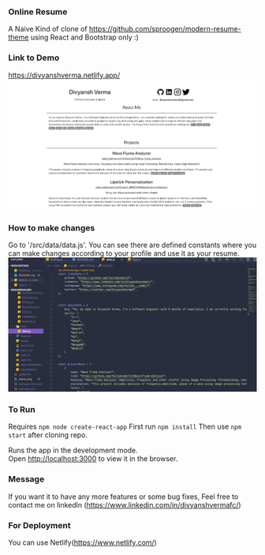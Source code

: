 ### Online Resume
A Naive Kind of clone of https://github.com/sproogen/modern-resume-theme using React and Bootstrap only :) 

### Link to Demo
https://divyanshverma.netlify.app/
![Example](https://github.com/failedcoder12/resumeOnline/blob/master/Demo.png?raw=true)


### How to make changes
Go to '/src/data/data.js'. You can see there are defined constants where you can make changes according to your profile and use it as your resume.
![data.js](https://github.com/failedcoder12/resumeOnline/blob/master/Changes.png?raw=true)


### To Run

Requires `npm node create-react-app`
First run `npm install`
Then use `npm start` after cloning repo.

Runs the app in the development mode.\
Open [http://localhost:3000](http://localhost:3000) to view it in the browser.

### Message
If you want it to have any more features or some bug fixes, Feel free to contact me on linkedln (https://www.linkedin.com/in/divyanshvermafc/)

### For Deployment
You can use Netlify(https://www.netlify.com/)